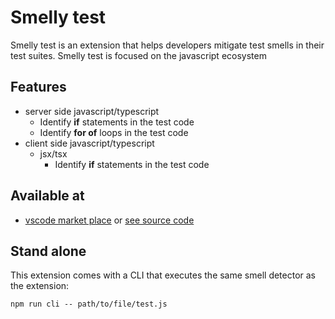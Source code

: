 # Smelly test

Smelly test is an extension that helps developers mitigate test smells in their test suites. Smelly test is focused on the javascript ecosystem

## Features

- server side javascript/typescript
  - Identify **if** statements in the test code
  - Identify **for of** loops in the test code
- client side javascript/typescript
  - jsx/tsx
    - Identify **if** statements in the test code

## Available at

- [vscode market place](https://marketplace.visualstudio.com/items?itemName=marabesi.smelly-test) or [see source code](./vscode/)

## Stand alone

This extension comes with a CLI that executes the same smell detector as the extension:

```
npm run cli -- path/to/file/test.js
```
